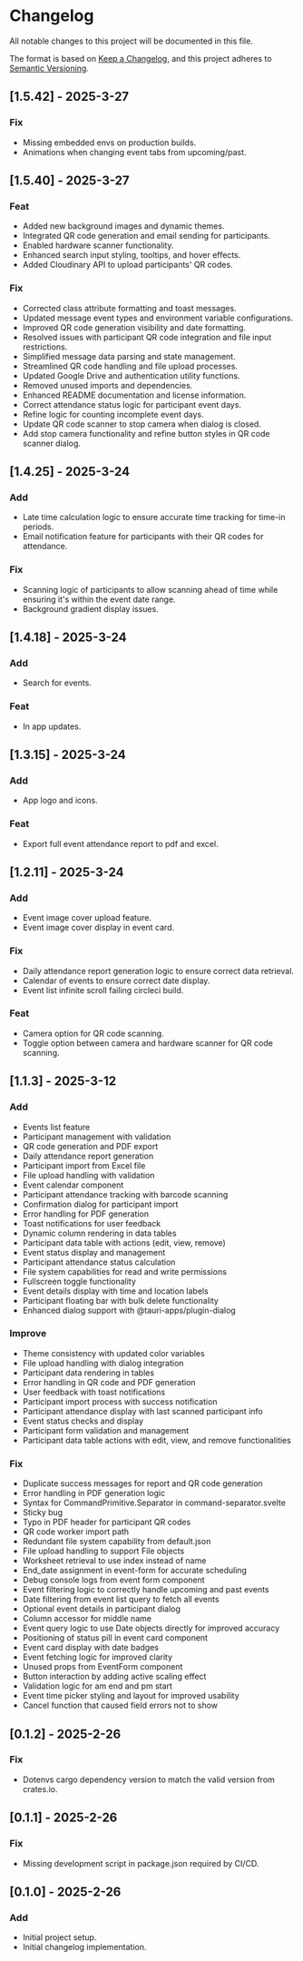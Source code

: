 # Changelog

All notable changes to this project will be documented in this file.

The format is based on [Keep a Changelog](https://keepachangelog.com/en/1.0.0/),
and this project adheres to [Semantic Versioning](https://semver.org/spec/v2.0.0.html).

## [1.5.42] - 2025-3-27

### Fix

- Missing embedded envs on production builds.
- Animations when changing event tabs from upcoming/past.

## [1.5.40] - 2025-3-27

### Feat

- Added new background images and dynamic themes.
- Integrated QR code generation and email sending for participants.
- Enabled hardware scanner functionality.
- Enhanced search input styling, tooltips, and hover effects.
- Added Cloudinary API to upload participants' QR codes.

### Fix

- Corrected class attribute formatting and toast messages.
- Updated message event types and environment variable configurations.
- Improved QR code generation visibility and date formatting.
- Resolved issues with participant QR code integration and file input restrictions.
- Simplified message data parsing and state management.
- Streamlined QR code handling and file upload processes.
- Updated Google Drive and authentication utility functions.
- Removed unused imports and dependencies.
- Enhanced README documentation and license information.
- Correct attendance status logic for participant event days.
- Refine logic for counting incomplete event days.
- Update QR code scanner to stop camera when dialog is closed.
- Add stop camera functionality and refine button styles in QR code scanner dialog.

## [1.4.25] - 2025-3-24

### Add

- Late time calculation logic to ensure accurate time tracking for time-in periods.
- Email notification feature for participants with their QR codes for attendance.

### Fix

- Scanning logic of participants to allow scanning ahead of time while ensuring it's within the event date range.
- Background gradient display issues.

## [1.4.18] - 2025-3-24

### Add

- Search for events.

### Feat

- In app updates.

## [1.3.15] - 2025-3-24

### Add

- App logo and icons.

### Feat

- Export full event attendance report to pdf and excel.

## [1.2.11] - 2025-3-24

### Add

- Event image cover upload feature.
- Event image cover display in event card.

### Fix

- Daily attendance report generation logic to ensure correct data retrieval.
- Calendar of events to ensure correct date display.
- Event list infinite scroll failing circleci build.

### Feat

- Camera option for QR code scanning.
- Toggle option between camera and hardware scanner for QR code scanning.

## [1.1.3] - 2025-3-12

### Add

- Events list feature
- Participant management with validation
- QR code generation and PDF export
- Daily attendance report generation
- Participant import from Excel file
- File upload handling with validation
- Event calendar component
- Participant attendance tracking with barcode scanning
- Confirmation dialog for participant import
- Error handling for PDF generation
- Toast notifications for user feedback
- Dynamic column rendering in data tables
- Participant data table with actions (edit, view, remove)
- Event status display and management
- Participant attendance status calculation
- File system capabilities for read and write permissions
- Fullscreen toggle functionality
- Event details display with time and location labels
- Participant floating bar with bulk delete functionality
- Enhanced dialog support with @tauri-apps/plugin-dialog

### Improve

- Theme consistency with updated color variables
- File upload handling with dialog integration
- Participant data rendering in tables
- Error handling in QR code and PDF generation
- User feedback with toast notifications
- Participant import process with success notification
- Participant attendance display with last scanned participant info
- Event status checks and display
- Participant form validation and management
- Participant data table actions with edit, view, and remove functionalities

### Fix

- Duplicate success messages for report and QR code generation
- Error handling in PDF generation logic
- Syntax for CommandPrimitive.Separator in command-separator.svelte
- Sticky bug
- Typo in PDF header for participant QR codes
- QR code worker import path
- Redundant file system capability from default.json
- File upload handling to support File objects
- Worksheet retrieval to use index instead of name
- End_date assignment in event-form for accurate scheduling
- Debug console logs from event form component
- Event filtering logic to correctly handle upcoming and past events
- Date filtering from event list query to fetch all events
- Optional event details in participant dialog
- Column accessor for middle name
- Event query logic to use Date objects directly for improved accuracy
- Positioning of status pill in event card component
- Event card display with date badges
- Event fetching logic for improved clarity
- Unused props from EventForm component
- Button interaction by adding active scaling effect
- Validation logic for am end and pm start
- Event time picker styling and layout for improved usability
- Cancel function that caused field errors not to show

## [0.1.2] - 2025-2-26

### Fix

- Dotenvs cargo dependency version to match the valid version from crates.io.

## [0.1.1] - 2025-2-26

### Fix

- Missing development script in package.json required by CI/CD.

## [0.1.0] - 2025-2-26

### Add

- Initial project setup.
- Initial changelog implementation.
